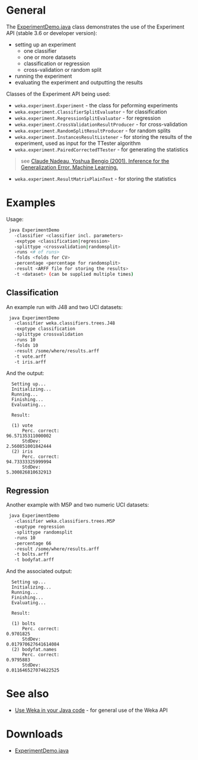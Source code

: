 
# General
The [ExperimentDemo.java](../files/ExperimentDemo.java) class demonstrates the use of the Experiment API (stable 3.6 or developer version):

* setting up an experiment
	* one classifier
	* one or more datasets
	* classification or regression
	* cross-validation or random split
* running the experiment
* evaluating the experiment and outputting the results

Classes of the Experiment API being used:

* `weka.experiment.Experiment` - the class for peforming experiments
* `weka.experiment.ClassifierSplitEvaluator` - for classification
* `weka.experiment.RegressionSplitEvaluator` - for regression
* `weka.experiment.CrossValidationResultProducer` - for cross-validation
* `weka.experiment.RandomSplitResultProducer` - for random splits
* `weka.experiment.InstancesResultListener` - for storing the results of the experiment, used as input for the TTester algorithm
* `weka.experiment.PairedCorrectedTTester` - for generating the statistics
> see [Claude Nadeau, Yoshua Bengio (2001). Inference for the Generalization Error. Machine Learning.](http://www.iro.umontreal.ca/~lisa/bib/pub_subject/comparative/pointeurs/nadeau_MLJ1597.pdf)
* `weka.experiment.ResultMatrixPlainText` - for storing the statistics

# Examples
Usage: 

```bash
 java ExperimentDemo
   -classifier <classifier incl. parameters>
   -exptype <classification|regression>
   -splittype <crossvalidation|randomsplit>
   -runs <# of runs>
   -folds <folds for CV>
   -percentage <percentage for randomsplit>
   -result <ARFF file for storing the results>
   -t <dataset> (can be supplied multiple times)
```

## Classification 
An example run with J48 and two UCI datasets:

```bash
 java ExperimentDemo
   -classifier weka.classifiers.trees.J48
   -exptype classification
   -splittype crossvalidation
   -runs 10
   -folds 10
   -result /some/where/results.arff
   -t vote.arff
   -t iris.arff
```
And the output:

```text
  Setting up...
  Initializing...
  Running...
  Finishing...
  Evaluating...
  
  Result:

  (1) vote
      Perc. correct: 
96.57135311000002
      StdDev: 
2.560851001842444
  (2) iris
      Perc. correct: 
94.73333325999994
      StdDev: 
5.300826810632913
```

## Regression

Another example with M5P and two numeric UCI datasets:

```bash
 java ExperimentDemo
   -classifier weka.classifiers.trees.M5P
   -exptype regression
   -splittype randomsplit
   -runs 10
   -percentage 66
   -result /some/where/results.arff
   -t bolts.arff
   -t bodyfat.arff
```
And the associated output:

```text
  Setting up...
  Initializing...
  Running...
  Finishing...
  Evaluating...
  
  Result:

  (1) bolts
      Perc. correct: 
0.9701825
      StdDev: 
0.017970627641614084
  (2) bodyfat.names
      Perc. correct: 
0.9795883
      StdDev: 
0.011646527074622525
```

# See also
* [Use Weka in your Java code](../use_weka_in_your_java_code.md) - for general use of the Weka API

# Downloads
* [ExperimentDemo.java](../files/ExperimentDemo.java)
